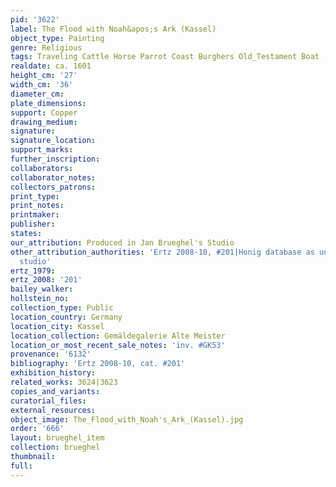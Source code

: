 ```yaml
---
pid: '3622'
label: The Flood with Noah&apos;s Ark (Kassel)
object_type: Painting
genre: Religious
tags: Traveling Cattle Horse Parrot Coast Burghers Old_Testament Boat
realdate: ca. 1601
height_cm: '27'
width_cm: '36'
diameter_cm: 
plate_dimensions: 
support: Copper
drawing_medium: 
signature: 
signature_location: 
support_marks: 
further_inscription: 
collaborators: 
collaborator_notes: 
collectors_patrons: 
print_type: 
print_notes: 
printmaker: 
publisher: 
states: 
our_attribution: Produced in Jan Brueghel's Studio
other_attribution_authorities: 'Ertz 2008-10, #201|Honig database as uncertain, possibly
  studio'
ertz_1979: 
ertz_2008: '201'
bailey_walker: 
hollstein_no: 
collection_type: Public
location_country: Germany
location_city: Kassel
location_collection: Gemäldegalerie Alte Meister
location_or_most_recent_sale_notes: 'inv. #GK53'
provenance: '6132'
bibliography: 'Ertz 2008-10, cat. #201'
exhibition_history: 
related_works: 3624|3623
copies_and_variants: 
curatorial_files: 
external_resources: 
object_image: The_Flood_with_Noah's_Ark_(Kassel).jpg
order: '666'
layout: brueghel_item
collection: brueghel
thumbnail: 
full: 
---
```


